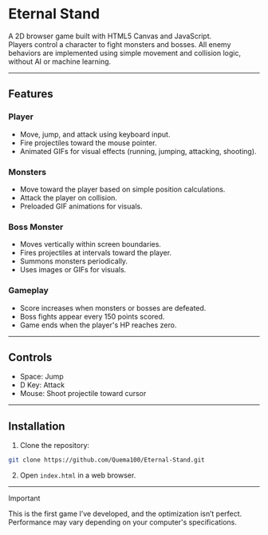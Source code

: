 # Eternal Stand

A 2D browser game built with HTML5 Canvas and JavaScript.  
Players control a character to fight monsters and bosses. All enemy behaviors are implemented using simple movement and collision logic, without AI or machine learning.  

---

## Features

### Player
- Move, jump, and attack using keyboard input.
- Fire projectiles toward the mouse pointer.
- Animated GIFs for visual effects (running, jumping, attacking, shooting).

### Monsters
- Move toward the player based on simple position calculations.
- Attack the player on collision.
- Preloaded GIF animations for visuals.

### Boss Monster
- Moves vertically within screen boundaries.
- Fires projectiles at intervals toward the player.
- Summons monsters periodically.
- Uses images or GIFs for visuals.

### Gameplay
- Score increases when monsters or bosses are defeated.
- Boss fights appear every 150 points scored.
- Game ends when the player's HP reaches zero.

---

## Controls
- Space: Jump
- D Key: Attack
- Mouse: Shoot projectile toward cursor

---

## Installation

1. Clone the repository:
```bash
git clone https://github.com/Quema100/Eternal-Stand.git
```

2. Open `index.html` in a web browser.

--- 

> [!IMPORTANT] 
> This is the first game I’ve developed, and the optimization isn’t perfect.    
> Performance may vary depending on your computer's specifications.  
